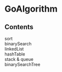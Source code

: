 # GoAlgorithm

## Contents
sort<br>
binarySearch<br>
linkedList<br>
hashTable<br>
stack & queue<br>
binarySearchTree<br>
